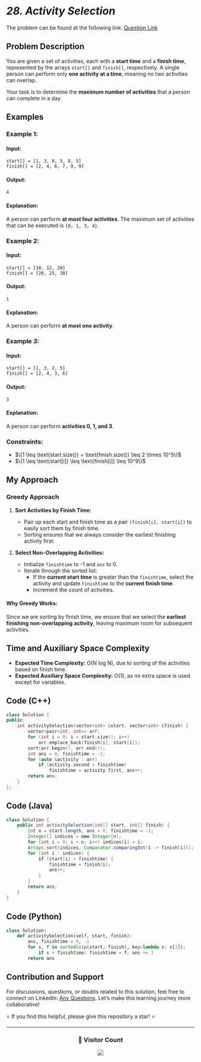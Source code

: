 # _28. Activity Selection_

The problem can be found at the following link: [Question Link](https://www.geeksforgeeks.org/problems/activity-selection-1587115620/1)

## **Problem Description**

You are given a set of activities, each with a **start time** and a **finish time**, represented by the arrays `start[]` and `finish[]`, respectively. A single person can perform only **one activity at a time**, meaning no two activities can overlap.

Your task is to determine the **maximum number of activities** that a person can complete in a day.

## **Examples**

### **Example 1:**

#### **Input:**

```
start[] = [1, 3, 0, 5, 8, 5]
finish[] = [2, 4, 6, 7, 9, 9]
```

#### **Output:**

```
4
```

#### **Explanation:**

A person can perform **at most four activities**. The maximum set of activities that can be executed is `{0, 1, 3, 4}`.

### **Example 2:**

#### **Input:**

```
start[] = [10, 12, 20]
finish[] = [20, 25, 30]
```

#### **Output:**

```
1
```

#### **Explanation:**

A person can perform **at most one activity**.

### **Example 3:**

#### **Input:**

```
start[] = [1, 3, 2, 5]
finish[] = [2, 4, 3, 6]
```

#### **Output:**

```
3
```

#### **Explanation:**

A person can perform **activities 0, 1, and 3**.

### **Constraints:**

- $\(1 \leq \text{start.size()} = \text{finish.size()} \leq 2 \times 10^5\)$
- $\(1 \leq \text{start[i]} \leq \text{finish[i]} \leq 10^9\)$

## **My Approach**

### **Greedy Approach**

1. **Sort Activities by Finish Time:**

   - Pair up each start and finish time as a pair `(finish[i], start[i])` to easily sort them by finish time.
   - Sorting ensures that we always consider the earliest finishing activity first.

2. **Select Non-Overlapping Activities:**
   - Initialize `finishtime` to -1 and `ans` to 0.
   - Iterate through the sorted list:
     - If the **current start time** is greater than the `finishtime`, select the activity and update `finishtime` to the **current finish time**.
     - Increment the count of activities.

#### **Why Greedy Works:**

Since we are sorting by finish time, we ensure that we select the **earliest finishing non-overlapping activity**, leaving maximum room for subsequent activities.

## **Time and Auxiliary Space Complexity**

- **Expected Time Complexity:** O(N log N), due to sorting of the activities based on finish time.
- **Expected Auxiliary Space Complexity:** O(1), as no extra space is used except for variables.

## **Code (C++)**

```cpp
class Solution {
public:
    int activitySelection(vector<int> &start, vector<int> &finish) {
        vector<pair<int, int>> arr;
        for (int i = 0; i < start.size(); i++)
            arr.emplace_back(finish[i], start[i]);
        sort(arr.begin(), arr.end());
        int ans = 0, finishtime = -1;
        for (auto &activity : arr)
            if (activity.second > finishtime)
                finishtime = activity.first, ans++;
        return ans;
    }
};
```

## **Code (Java)**

```java
class Solution {
    public int activitySelection(int[] start, int[] finish) {
        int n = start.length, ans = 0, finishtime = -1;
        Integer[] indices = new Integer[n];
        for (int i = 0; i < n; i++) indices[i] = i;
        Arrays.sort(indices, Comparator.comparingInt(i -> finish[i]));
        for (int i : indices) {
            if (start[i] > finishtime) {
                finishtime = finish[i];
                ans++;
            }
        }
        return ans;
    }
}
```

## **Code (Python)**

```python
class Solution:
    def activitySelection(self, start, finish):
        ans, finishtime = 0, -1
        for s, f in sorted(zip(start, finish), key=lambda x: x[1]):
            if s > finishtime: finishtime = f; ans += 1
        return ans
```

## **Contribution and Support**

For discussions, questions, or doubts related to this solution, feel free to connect on LinkedIn: [Any Questions](https://www.linkedin.com/in/patel-hetkumar-sandipbhai-8b110525a/). Let’s make this learning journey more collaborative!

⭐ If you find this helpful, please give this repository a star! ⭐

---

<div align="center">
  <h3><b>📍 Visitor Count</b></h3>
</div>

<p align="center">
  <img src="https://profile-counter.glitch.me/Hunterdii/count.svg" />
</p>
